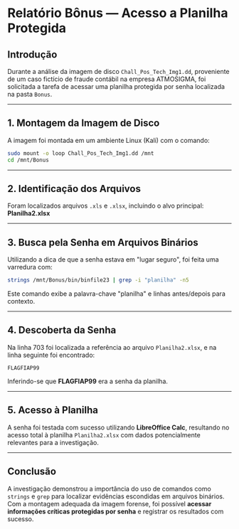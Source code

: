 # Relatório Bônus — Acesso a Planilha Protegida

## Introdução

Durante a análise da imagem de disco `Chall_Pos_Tech_Img1.dd`, proveniente de um caso fictício de fraude contábil na empresa ATMOSIGMA, foi solicitada a tarefa de acessar uma planilha protegida por senha localizada na pasta `Bonus`.

---

## 1. Montagem da Imagem de Disco

A imagem foi montada em um ambiente Linux (Kali) com o comando:

```bash
sudo mount -o loop Chall_Pos_Tech_Img1.dd /mnt
cd /mnt/Bonus
```

---

## 2. Identificação dos Arquivos

Foram localizados arquivos `.xls` e `.xlsx`, incluindo o alvo principal:  
**Planilha2.xlsx**

---

## 3. Busca pela Senha em Arquivos Binários

Utilizando a dica de que a senha estava em "lugar seguro", foi feita uma varredura com:

```bash
strings /mnt/Bonus/bin/binfile23 | grep -i "planilha" -n5
```

Este comando exibe a palavra-chave "planilha" e linhas antes/depois para contexto.

---

## 4. Descoberta da Senha

Na linha 703 foi localizada a referência ao arquivo `Planilha2.xlsx`, e na linha seguinte foi encontrado:

```
FLAGFIAP99
```

Inferindo-se que **FLAGFIAP99** era a senha da planilha.

---

## 5. Acesso à Planilha

A senha foi testada com sucesso utilizando **LibreOffice Calc**, resultando no acesso total à planilha `Planilha2.xlsx` com dados potencialmente relevantes para a investigação.

---

## Conclusão

A investigação demonstrou a importância do uso de comandos como `strings` e `grep` para localizar evidências escondidas em arquivos binários.  
Com a montagem adequada da imagem forense, foi possível **acessar informações críticas protegidas por senha** e registrar os resultados com sucesso.

